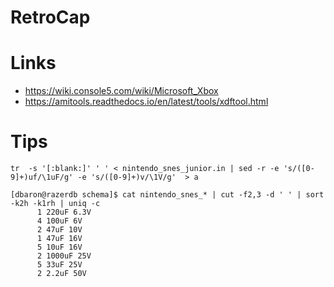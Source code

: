 # RetroCap

# Links
- https://wiki.console5.com/wiki/Microsoft_Xbox
- https://amitools.readthedocs.io/en/latest/tools/xdftool.html

# Tips
```
tr  -s '[:blank:]' ' ' < nintendo_snes_junior.in | sed -r -e 's/([0-9]+)uf/\1uF/g' -e 's/([0-9]+)v/\1V/g'  > a
```

```
[dbaron@razerdb schema]$ cat nintendo_snes_* | cut -f2,3 -d ' ' | sort -k2h -k1rh | uniq -c
      1 220uF 6.3V
      4 100uF 6V
      2 47uF 10V
      1 47uF 16V
      5 10uF 16V
      2 1000uF 25V
      5 33uF 25V
      2 2.2uF 50V
```
